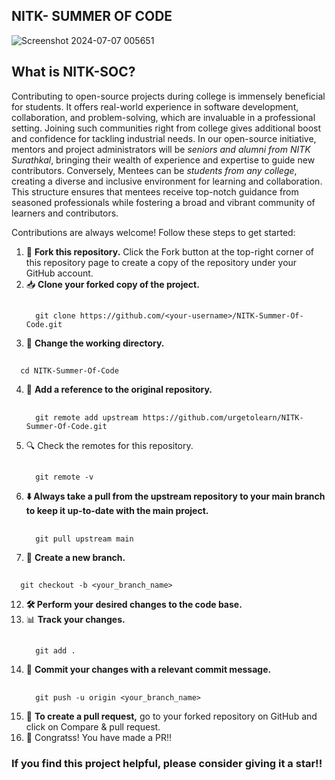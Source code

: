 ## NITK- SUMMER OF CODE
![Screenshot 2024-07-07 005651](https://github.com/urgetolearn/NITK-Summer-Of-Code/assets/131844481/42204ea7-9206-4935-9d02-2154b5d09fa7)
## What is NITK-SOC?
Contributing to open-source projects during college is immensely beneficial for students. It offers real-world experience in software development, collaboration, and problem-solving, which are invaluable in a professional setting.  Joining such communities right from college gives additional boost and confidence for tackling industrial needs. In our open-source initiative, mentors and project administrators will be *seniors and alumni from NITK Surathkal*, bringing their wealth of experience and expertise to guide new contributors. Conversely, Mentees can be *students from any college*, creating a diverse and inclusive environment for learning and collaboration. This structure ensures that mentees receive top-notch guidance from seasoned professionals while fostering a broad and vibrant community of learners and contributors.

Contributions are always welcome! Follow these steps to get started:
1. 🍴 **Fork this repository.**
Click the Fork button at the top-right corner of this repository page to create a copy of the repository under your GitHub account.
2. 📥 **Clone your forked copy of the project.**
   ##
         git clone https://github.com/<your-username>/NITK-Summer-Of-Code.git
4.  📂 **Change the working directory.**
   ##
      cd NITK-Summer-Of-Code
4. 🔗 **Add a reference to the original repository.**
   ##
         git remote add upstream https://github.com/urgetolearn/NITK-Summer-Of-Code.git
6. 🔍 Check the remotes for this repository.
   ##
         git remote -v
8. **⬇️ Always take a pull from the upstream repository to your main branch to keep it up-to-date with the main project.**
   ##
         git pull upstream main
10. 🌿 **Create a new branch.**
   ##
      git checkout -b <your_branch_name>
12. **🛠️ Perform your desired changes to the code base.**
13. 📊 **Track your changes.**
    ##
          git add .
15. 💬 **Commit your changes with a relevant commit message.**
    ##
          git push -u origin <your_branch_name>
17. 🔄 **To create a pull request,** go to your forked repository on GitHub and click on Compare & pull request.
18. 🎉 Congratss! You have made a PR!!

### If you find this project helpful, please consider giving it a star!!
